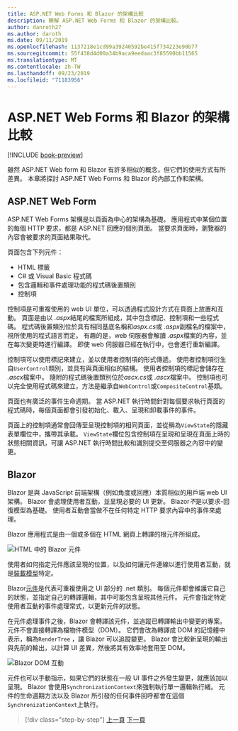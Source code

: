 ```yaml
---
title: ASP.NET Web Forms 和 Blazor 的架構比較
description: 瞭解 ASP.NET Web Forms 和 Blazor 的架構比較。
author: danroth27
ms.author: daroth
ms.date: 09/11/2019
ms.openlocfilehash: 1137218e1cd99a39240592be415f734223e90b77
ms.sourcegitcommit: 55f438d4d00a34b9aca9eedaac3f85590bb11565
ms.translationtype: MT
ms.contentlocale: zh-TW
ms.lasthandoff: 09/23/2019
ms.locfileid: "71183956"
---
```

# <a name="architecture-comparison-of-aspnet-web-forms-and-blazor"></a>ASP.NET Web Forms 和 Blazor 的架構比較

[!INCLUDE [book-preview](../../../includes/book-preview.md)]

雖然 ASP.NET Web form 和 Blazor 有許多相似的概念，但它們的使用方式有所差異。 本章將探討 ASP.NET Web Forms 和 Blazor 的內部工作和架構。

## <a name="aspnet-web-forms"></a>ASP.NET Web Form

ASP.NET Web Forms 架構是以頁面為中心的架構為基礎。 應用程式中某個位置的每個 HTTP 要求，都是 ASP.NET 回應的個別頁面。 當要求頁面時，瀏覽器的內容會被要求的頁面結果取代。

頁面包含下列元件：

* HTML 標籤
* C# 或 Visual Basic 程式碼
* 包含邏輯和事件處理功能的程式碼後置類別
* 控制項

控制項是可重複使用的 web UI 單位，可以透過程式設計方式在頁面上放置和互動。 頁面是由以 *.aspx*結尾的檔案所組成，其中包含標記、控制項和一些程式碼。 程式碼後置類別位於具有相同基底名稱和*aspx.cs*或 *.aspx*副檔名的檔案中，視所使用的程式語言而定。 有趣的是，web 伺服器會解讀 *.aspx*檔案的內容，並在每次變更時進行編譯。 即使 web 伺服器已經在執行中，也會進行重新編譯。

控制項可以使用標記來建立，並以使用者控制項的形式傳遞。 使用者控制項衍生自`UserControl`類別，並具有與頁面相似的結構。 使用者控制項的標記會儲存在 *.ascx*檔案中。 隨附的程式碼後置類別位於*ascx.cs*或 *.ascx*檔案中。 控制項也可以完全使用程式碼來建立，方法是繼承自`WebControl`或`CompositeControl`基類。

頁面也有廣泛的事件生命週期。 當 ASP.NET 執行時間針對每個要求執行頁面的程式碼時，每個頁面都會引發初始化、載入、呈現和卸載事件的事件。

頁面上的控制項通常會回傳至呈現控制項的相同頁面，並從稱為`ViewState`的隱藏表單欄位中，攜帶其承載。 `ViewState`欄位包含控制項在呈現和呈現在頁面上時的狀態相關資訊，可讓 ASP.NET 執行時間比較和識別提交至伺服器之內容中的變更。

## <a name="blazor"></a>Blazor

Blazor 是與 JavaScript 前端架構（例如角度或回應）本質相似的用戶端 web UI 架構。 Blazor 會處理使用者互動，並呈現必要的 UI 更新。 Blazor*不*是以要求-回復模型為基礎。 使用者互動會當做不在任何特定 HTTP 要求內容中的事件來處理。

Blazor 應用程式是由一個或多個在 HTML 網頁上轉譯的根元件所組成。

![HTML 中的 Blazor 元件](./media/architecture-comparison/blazor-components-in-html.png)

使用者如何指定元件應該呈現的位置，以及如何讓元件連線以進行使用者互動，就是[裝載模型](hosting-models.md)特定。

Blazor[元件](components.md)是代表可重複使用之 UI 部分的 .net 類別。 每個元件都會維護它自己的狀態，並指定自己的轉譯邏輯，其中可能包含呈現其他元件。 元件會指定特定使用者互動的事件處理常式，以更新元件的狀態。

在元件處理事件之後，Blazor 會轉譯該元件，並追蹤已轉譯輸出中變更的專案。 元件不會直接轉譯為檔物件模型（DOM）。 它們會改為轉譯成 DOM 的記憶體中表示，稱為`RenderTree` ，讓 Blazor 可以追蹤變更。 Blazor 會比較新呈現的輸出與先前的輸出，以計算 UI 差異，然後將其有效率地套用至 DOM。

![Blazor DOM 互動](./media/architecture-comparison/blazor-dom-interaction.png)

元件也可以手動指示，如果它們的狀態在一般 UI 事件之外發生變更，就應該加以呈現。 Blazor 會使用`SynchronizationContext`來強制執行單一邏輯執行緒。 元件的生命週期方法以及 Blazor 所引發的任何事件回呼都會在這個`SynchronizationContext`上執行。

>[!div class="step-by-step"]
>[上一頁](introduction.md)
>[下一頁](hosting-models.md)
